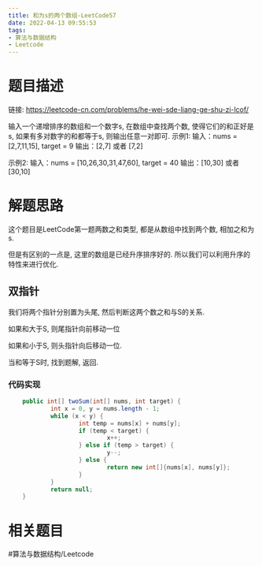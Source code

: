 ```yaml
---
title: 和为s的两个数组-LeetCode57
date: 2022-04-13 09:55:53
tags:
- 算法与数据结构
- Leetcode
---
```


# 题目描述

链接: https://leetcode-cn.com/problems/he-wei-sde-liang-ge-shu-zi-lcof/

输入一个递增排序的数组和一个数字s, 在数组中查找两个数, 使得它们的和正好是s, 如果有多对数字的和都等于s, 则输出任意一对即可.
示例1:
输入：nums = \[2,7,11,15], target = 9
输出：\[2,7] 或者 \[7,2]

示例2: 
输入：nums = \[10,26,30,31,47,60], target = 40
输出：\[10,30] 或者 \[30,10]

<!--more-->

# 解题思路

这个题目是LeetCode第一题两数之和类型, 都是从数组中找到两个数, 相加之和为s. 

但是有区别的一点是, 这里的数组是已经升序排序好的. 所以我们可以利用升序的特性来进行优化.

## 双指针

我们将两个指针分别置为头尾, 然后判断这两个数之和与S的关系.

如果和大于S, 则尾指针向前移动一位

如果和小于S, 则头指针向后移动一位.

当和等于S时, 找到题解, 返回.

### 代码实现

```java
	public int[] twoSum(int[] nums, int target) {
    		int x = 0, y = nums.length - 1;
    		while (x < y) {
			        int temp = nums[x] + nums[y];
			        if (temp < target) {
            				x++;
        			} else if (temp > target) {
				            y--;
        			} else {
            				return new int[]{nums[x], nums[y]};
        			}
		    }
		    return null;
	}
```

# 相关题目

#算法与数据结构/Leetcode